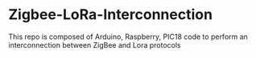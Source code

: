 # Zigbee-LoRa-Interconnection
This repo is composed of Arduino, Raspberry, PIC18 code to perform an interconnection between ZigBee and Lora protocols
